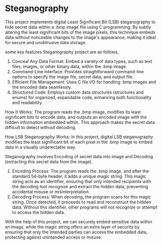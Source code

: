 # Steganography
This project implements digital Least Significant Bit (LSB) steganography to hide secret data within a .bmp image file using C programming. By subtly altering the least significant bits of the image pixels, this technique embeds data without noticeable changes to the image's appearance, making it ideal for secure and unobtrusive data storage.

some key features Steganography project are as follows,

1. Conceal Any Data Format: Embed a variety of data types, such as text files, images, or other binary data, within the .bmp image.
2. Command-Line Interface: Provides straightforward command-line options to specify the image file, secret data, and output file.
3. Efficient File Management: Uses C file I/O for handling .bmp images and the encoded data seamlessly.
4. Structured Code: Employs custom data structures (structures and enums) for organized, expandable code, enhancing both functionality and readability.

How It Works:
The program reads the .bmp image, modifies its least significant bits to encode data, and outputs an encoded image with the hidden information embedded within. This approach makes the secret data difficult to detect without decoding.

How LSB Steganography Works:
In this project, digital LSB steganography modifies the least significant bit of each pixel in the .bmp image to embed data in a visually undetectable way.

Steganography involves Encoding of secret data into image and Decoding (extracting this secret data from the image).
1. Encoding Process: The program reads the .bmp image, and after the standard 54-byte header, it adds a unique magic string. This magic string acts as an identifier, ensuring that only intended recipients with the decoding tool recognize and extract the hidden data, preventing accidental misuse or misinterpretation.
2. Decoding Process: When decoding, the program scans for this magic string. Once detected, it proceeds to read and reconstruct the hidden data. Without this identifier, other programs will not recognize or attempt to access the hidden data.

With the help of this project, we can securely embed sensitive data within an image, while the magic string offers an extra layer of security by ensuring that only the intended parties can access the embedded data, protecting against unintended access or misuse.
